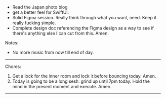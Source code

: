 - Read the Japan photo blog
- get a better feel for SwiftUI.
- Solid Figma session. Really think through what you want, need. Keep it really fucking simple.
- Complete design doc referencing the Figma design as a way to see if there's anything else I can cut from this. Amen.

Notes:
- No more music from now till end of day.

---
Chores:
1. Get a lock for the inner room and lock it before bouncing today. Amen.
2. Today is going to be a long sesh: grind up until 7pm today. Hold the mind in the present moment and execute. Amen.

---



